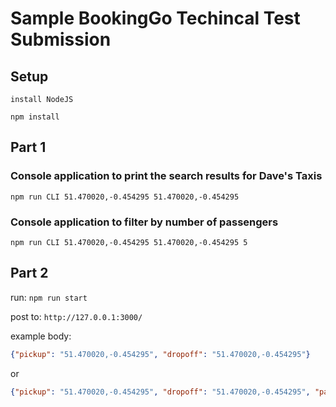 # Sample BookingGo Techincal Test Submission

## Setup
```
install NodeJS

npm install

```

## Part 1

### Console application to print the search results for Dave's Taxis

`npm run CLI 51.470020,-0.454295 51.470020,-0.454295`

### Console application to filter by number of passengers

`npm run CLI 51.470020,-0.454295 51.470020,-0.454295 5`

## Part 2
run:
`npm run start`

post to:
`http://127.0.0.1:3000/`

example body:
```JSON
{"pickup": "51.470020,-0.454295", "dropoff": "51.470020,-0.454295"}
```

or 

```JSON
{"pickup": "51.470020,-0.454295", "dropoff": "51.470020,-0.454295", "passengers":5}
```
